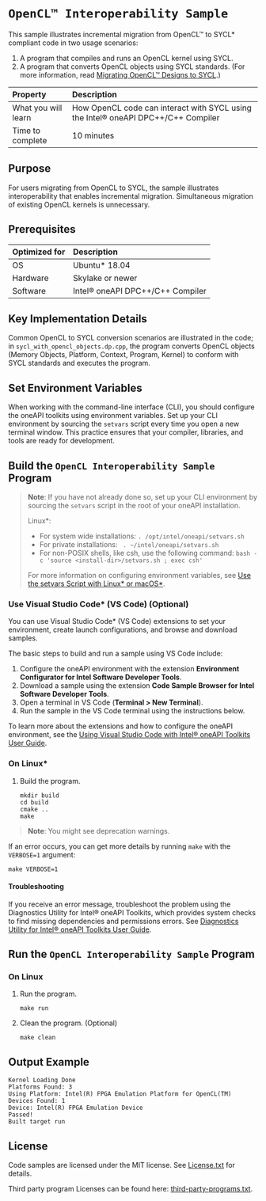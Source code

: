 # `OpenCL™ Interoperability Sample`
This sample illustrates incremental migration from OpenCL™ to SYCL* compliant code in two usage scenarios:

1. A program that compiles and runs an OpenCL kernel using SYCL.
2. A program that converts OpenCL objects using SYCL standards. (For more information, read [Migrating OpenCL™ Designs to SYCL](https://software.intel.com/content/www/us/en/develop/articles/migrating-opencl-designs-to-dpcpp.html).)

| Property               | Description
|:---                    |:---
| What you will learn    | How OpenCL code can interact with SYCL using the Intel® oneAPI DPC++/C++ Compiler
| Time to complete       | 10 minutes

## Purpose
For users migrating from OpenCL to SYCL, the sample illustrates interoperability that enables incremental migration. Simultaneous migration of existing OpenCL kernels is unnecessary.

## Prerequisites
| Optimized for        | Description
|:---                  |:---
| OS                   | Ubuntu* 18.04
| Hardware             | Skylake or newer
| Software             | Intel® oneAPI DPC++/C++ Compiler

## Key Implementation Details
Common OpenCL to SYCL conversion scenarios are illustrated in the code; in `sycl_with_opencl_objects.dp.cpp`, the program converts OpenCL objects (Memory Objects, Platform, Context, Program, Kernel) to conform with SYCL standards and executes the program.

## Set Environment Variables
When working with the command-line interface (CLI), you should configure the oneAPI toolkits using environment variables. Set up your CLI environment by sourcing the `setvars` script every time you open a new terminal window. This practice ensures that your compiler, libraries, and tools are ready for development.

## Build the `OpenCL Interoperability Sample` Program
> **Note**: If you have not already done so, set up your CLI
> environment by sourcing  the `setvars` script in the root of your oneAPI installation.
>
> Linux*:
> - For system wide installations: `. /opt/intel/oneapi/setvars.sh`
> - For private installations: ` . ~/intel/oneapi/setvars.sh`
> - For non-POSIX shells, like csh, use the following command: `bash -c 'source <install-dir>/setvars.sh ; exec csh'`
>
> For more information on configuring environment variables, see [Use the setvars Script with Linux* or macOS*](https://www.intel.com/content/www/us/en/develop/documentation/oneapi-programming-guide/top/oneapi-development-environment-setup/use-the-setvars-script-with-linux-or-macos.html).

### Use Visual Studio Code* (VS Code) (Optional)
You can use Visual Studio Code* (VS Code) extensions to set your environment,
create launch configurations, and browse and download samples.

The basic steps to build and run a sample using VS Code include:
 1. Configure the oneAPI environment with the extension **Environment Configurator for Intel Software Developer Tools**.
 2. Download a sample using the extension **Code Sample Browser for Intel Software Developer Tools**.
 3. Open a terminal in VS Code (**Terminal > New Terminal**).
 4. Run the sample in the VS Code terminal using the instructions below.

To learn more about the extensions and how to configure the oneAPI environment, see the
[Using Visual Studio Code with Intel® oneAPI Toolkits User Guide](https://www.intel.com/content/www/us/en/develop/documentation/using-vs-code-with-intel-oneapi/top.html).

### On Linux*
1. Build the program.
	```
   mkdir build
   cd build
   cmake ..
	make
	```

> **Note**: You might see deprecation warnings.

If an error occurs, you can get more details by running `make` with
the `VERBOSE=1` argument:
```
make VERBOSE=1
```

#### Troubleshooting
If you receive an error message, troubleshoot the problem using the Diagnostics Utility for Intel® oneAPI Toolkits, which provides system checks to find missing
dependencies and permissions errors. See [Diagnostics Utility for Intel® oneAPI Toolkits User Guide](https://www.intel.com/content/www/us/en/develop/documentation/diagnostic-utility-user-guide/top.html).

## Run the `OpenCL Interoperability Sample` Program
### On Linux
1. Run the program.
   ```
   make run
   ```
2. Clean the program. (Optional)
   ```
   make clean
   ```

## Output Example
```
Kernel Loading Done
Platforms Found: 3
Using Platform: Intel(R) FPGA Emulation Platform for OpenCL(TM)
Devices Found: 1
Device: Intel(R) FPGA Emulation Device
Passed!
Built target run
```

## License
Code samples are licensed under the MIT license. See
[License.txt](License.txt)
for details.

Third party program Licenses can be found here:
[third-party-programs.txt](third-party-programs.txt).
